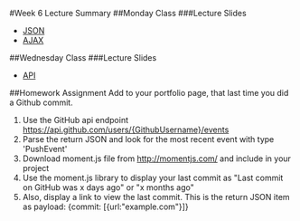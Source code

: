 #Week 6 Lecture Summary
##Monday Class
###Lecture Slides
- [JSON](https://docs.google.com/presentation/d/1_rWBVY0UVFZ0PxysHUJEnTRui0GoTPrQVN-UupdyggE/edit?usp=sharing)  
- [AJAX](https://docs.google.com/presentation/d/1wg-rNDO6bZjzYXwjGpGi84IQHHoFCsnpkNfskJmhbMU/edit?usp=sharing)   

##Wednesday Class
###Lecture Slides
- [API](https://docs.google.com/presentation/d/1lW6PCjxNrttKfbz39U4tTzAGlnmjBECidYn70gAQ_mc/edit?usp=sharing)  

##Homework Assignment
Add to your portfolio page, that last time you did a Github commit.

1. Use the GitHub api endpoint https://api.github.com/users/{GithubUsername}/events  
2. Parse the return JSON and look for the most recent event with type 'PushEvent'  
3. Download moment.js file from http://momentjs.com/ and include in your project
4. Use the moment.js library to display your last commit as "Last commit on GitHub was x days ago" or "x months ago"
5. Also, display a link to view the last commit. This is the return JSON item as payload: {commit: [{url:"example.com"}]}

